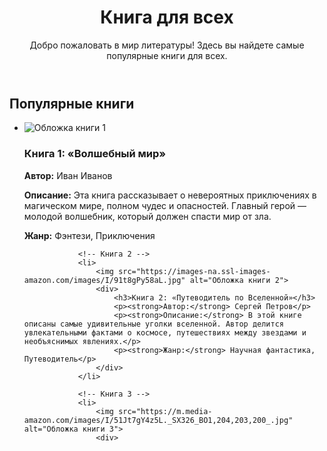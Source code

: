 <!DOCTYPE html>
<html lang="ru">
<head>
    <meta charset="UTF-8">
    <meta name="viewport" content="width=device-width, initial-scale=1.0">
    <title>Книга для всех</title>
    <link rel="stylesheet" href="style.css">
</head>
<body>
    <header>
        <h1>Книга для всех</h1>
        <p>Добро пожаловать в мир литературы! Здесь вы найдете самые популярные книги для всех.</p>
    </header>
    <main>
        <section>
            <h2>Популярные книги</h2>
            <ul>
                <!-- Книга 1 -->
                <li>
                    <img src="https://imo10.labirint.ru/books/852492/cover.jpg/2000-0" alt="Обложка книги 1">
                    <div>
                        <h3>Книга 1: «Волшебный мир»</h3>
                        <p><strong>Автор:</strong> Иван Иванов</p>
                        <p><strong>Описание:</strong> Эта книга рассказывает о невероятных приключениях в магическом мире, полном чудес и опасностей. Главный герой — молодой волшебник, который должен спасти мир от зла.</p>
                        <p><strong>Жанр:</strong> Фэнтези, Приключения</p>
                    </div>
                </li>

                <!-- Книга 2 -->
                <li>
                    <img src="https://images-na.ssl-images-amazon.com/images/I/91t8gPy58aL.jpg" alt="Обложка книги 2">
                    <div>
                        <h3>Книга 2: «Путеводитель по Вселенной»</h3>
                        <p><strong>Автор:</strong> Сергей Петров</p>
                        <p><strong>Описание:</strong> В этой книге описаны самые удивительные уголки вселенной. Автор делится увлекательными фактами о космосе, путешествиях между звездами и необъяснимых явлениях.</p>
                        <p><strong>Жанр:</strong> Научная фантастика, Путеводитель</p>
                    </div>
                </li>

                <!-- Книга 3 -->
                <li>
                    <img src="https://m.media-amazon.com/images/I/51Jt7gY4z5L._SX326_BO1,204,203,200_.jpg" alt="Обложка книги 3">
                    <div>
     
